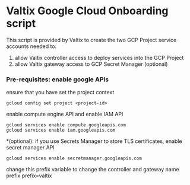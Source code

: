 # Valtix Google Cloud Onboarding script
This script is provided by Valtix to create the two GCP Project service accounts needed to:

 1. allow Valtix controller access to deploy services into the GCP Project
 2. allow Valtix gateway access to GCP Secret Manager (optional)

### Pre-requisites: enable google APIs

ensure that you have set the project context
```
gcloud config set project <project-id>
```

enable compute engine API and enable IAM API
```
gcloud services enable compute.googleapis.com
gcloud services enable iam.googleapis.com
```
*(optional): if you use Secrets Manager to store TLS certificates, enable secret manager API
```
gcloud services enable secretmanager.googleapis.com
```

change this prefix variable to change the controller and gateway name prefix 
prefix=valtix
